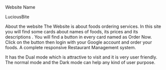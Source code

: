 Website Name 



LuciousBite













About the website
The Website is about foods ordering services. In this site you will find some cards about names of foods, its prices and its descriptions . You will find a button in every card named as Order Now. Click on the button then login with your Google account and order your foods.
A complete responsive Restaurant Management system.

It has the Dual mode which is attractive to visit and it is very user friendly.
The normal mode and the Dark mode can help any kind of user purpose.

